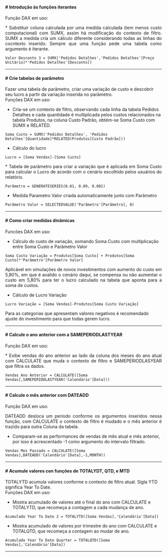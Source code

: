#### # Introdução às funções iterantes  
Função DAX em uso: 
<p align="justify">  
* Substituir coluna calculada por uma medida calculada (tem menos custo computacional) com SUMX, assim há modificação do contexto de filtro. 
SUMX a medida cria um cálculo diferente considerando todas as linhas do cocntexto inserido. Sempre que uma função pede uma tabela como argumento é iterante.  
</p>  

```
Valor Desconto 3 = SUMX('Pedidos Detalhes','Pedidos Detalhes'[Preço Unitário]*'Pedidos Detalhes'[Desconto])  
```  

---  

#### # Crie tabelas de parâmetro  
Fazer uma tabela de parâmetro, criar uma variação de custo e descobrir seu lucro a partir da variação inserida no parâmetro.  
Funções DAX em uso:  
* Cria-se um contexto de filtro, observando cada linha da tabela Pedidos Detalhes e cada quantidade é multiplicada pelos custos relacionados na tabela Produtos, na coluna Custo Padrão, obtém-se Soma Custo com SUMX e RELATED.
```
Soma Custo = SUMX('Pedidos Detalhes', 'Pedidos Detalhes'[Quantidade]*RELATED(Produtos[Custo Padrão]))  
```  
* Cálculo do lucro  
``` 
Lucro = [Soma Vendas]-[Soma Custo]  
```  
<p align="justify">  
* Tabela de parâmetro para criar a variação que é aplicada em Soma Custo para calcular o Lucro de acordo com o cenário escolhido pelos usuários do relatório.  
</p>  

```
Parâmetro = GENERATESERIES(0.01, 0.09, 0.001)  
```  
* Medida Parametro Valor criada automaticamente junto com Parâmetro  
```
Parâmetro Valor = SELECTEDVALUE('Parâmetro'[Parâmetro], 0)  
```  

---  

#### # Como criar medidas dinâmicas  
Funcões DAX em uso:  
* Cálculo do custo de variação, somando Soma Custo com multiplicação entre Soma Custo e Parâmetro Valor
```
Soma Custo Variação = Produtos[Soma Custo] + Produtos[Soma Custo]*'Parâmetro'[Parâmetro Valor]  
```  
<p align="justify">   
Aplicável em simulações de novos investimentos com aumento do custo em 5,80%, em que é avalido o cenário daqui,
se compensa ou não aumentar o custo em 5,80% para ter o lucro calculado na tabela que aponta para a soma de custos.   
</p>  

* Cálculo de Lucro Variação  
```
Lucro Variação = [Soma Vendas]-Produtos[Soma Custo Variação]  
```  
Para as categorias que apresentam valores negativos é recomendado ajuste do investimento para que todas gerem lucro.  

---  

#### # Calcule o ano anterior com a SAMEPERIODLASTYEAR  
Função DAX em uso:  
<p align="justify">   
* Exibe vendas do ano anterior ao lado da coluna dos meses do ano atual com CALCULATE que muda o contexto de filtro e SAMEPERIODLASYEAR que filtra os dados.  
</p>  

```
Vendas Ano Anterior = CALCULATE([Soma Vendas],SAMEPERIODLASTYEAR('Calendário'[Data]))  
```  

---  

#### # Calcule o mês anterior com DATEADD  
Função DAX em uso:   
<p align="justify">     
DATEADD desloca um período conforme os argumentos inseridos nessa função, com CALCULATE o contexto de filtro é mudado e o mês anterior é trazido para outra
Coluna da tabela.   
</p>  

* Comparam-se as performances de vendas de mês atual e mês anterior, por isso é acrescentado -1 como argumento do intervalo filtrado.
```  
Vendas Mes Passado = CALCULATE([Soma Vendas],DATEADD('Calendário'[Data],-1,MONTH))
```  

---  

#### # Acumule valores con funções de TOTALYDT, QTD, e MTD  
TOTALYTD acumula valores conforme o contexto de filtro atual. Sigla YTD significa Year To Date.  
Funções DAX em uso:  
* Mostra acumulado de valores até o final do ano com CALCULATE e TOTALYTD, que recomeça a contagem a cada mudança de ano. 
```  
Acumulado Year To Date 2 = TOTALYTD([Soma Vendas],'Calendário'[Data])   
```  
* Mostra acumulado de valores por trimestre do ano com CALCULATE e TOTALQTD, que recomeça a contagem ao mudar de ano.  
``` 
Acumulado Year To Date Quarter = TOTALQTD([Soma Vendas],'Calendário'[Data])   
```  

---  


